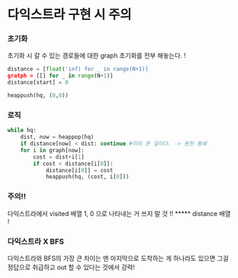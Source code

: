 # 다익스트라 구현 시 주의
### 초기화
초기화 시 갈 수 있는 경로들에 대한 graph 초기화를 전부 해놓는다. !   
```python
distance = [float('inf) for _ in range(N+1)]
gratph = [[] for _ in range(N+1)]
distance[start] = 0

heappush(hq, (0,0))
```

### 로직
```python
while hq:
    dist, now = heappop(hq)
    if distance[now] < dist: continue #이미 온 길이다. -> 원천 봉쇄
    for i in graph[now]:
        cost = dist+i[1]
        if cost < distance[i[0]]: 
            distance[i[0]] = cost
            heappush(hq, (cost, i[0]))
```

### 주의!!
다익스트라에서 visited 배열 1, 0 으로 나타내는 거 쓰지 말 것 !!
***** distance 배열 !

### 다익스트라 X BFS
다익스트라와 BFS의 가장 큰 차이는
맨 마지막으로 도착하는 게 하나라도 있으면 그걸 정답으로 취급하고 out 할 수 있다는 것에서 강력!
